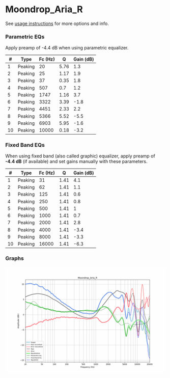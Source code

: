 # Moondrop_Aria_R
See [usage instructions](https://github.com/jaakkopasanen/AutoEq#usage) for more options and info.

### Parametric EQs
Apply preamp of -4.4 dB when using parametric equalizer.

|   # | Type    |   Fc (Hz) |    Q |   Gain (dB) |
|-----|---------|-----------|------|-------------|
|   1 | Peaking |        20 | 5.76 |         1.3 |
|   2 | Peaking |        25 | 1.17 |         1.9 |
|   3 | Peaking |        37 | 0.35 |         1.8 |
|   4 | Peaking |       507 | 0.7  |         1.2 |
|   5 | Peaking |      1747 | 1.16 |         3.7 |
|   6 | Peaking |      3322 | 3.39 |        -1.8 |
|   7 | Peaking |      4451 | 2.33 |         2.2 |
|   8 | Peaking |      5366 | 5.52 |        -5.5 |
|   9 | Peaking |      6903 | 5.95 |        -1.6 |
|  10 | Peaking |     10000 | 0.18 |        -3.2 |

### Fixed Band EQs
When using fixed band (also called graphic) equalizer, apply preamp of **-4.4 dB** (if available) and set gains manually with these parameters.

|   # | Type    |   Fc (Hz) |    Q |   Gain (dB) |
|-----|---------|-----------|------|-------------|
|   1 | Peaking |        31 | 1.41 |         4.1 |
|   2 | Peaking |        62 | 1.41 |         1.1 |
|   3 | Peaking |       125 | 1.41 |         0.6 |
|   4 | Peaking |       250 | 1.41 |         0.8 |
|   5 | Peaking |       500 | 1.41 |         1   |
|   6 | Peaking |      1000 | 1.41 |         0.7 |
|   7 | Peaking |      2000 | 1.41 |         2.8 |
|   8 | Peaking |      4000 | 1.41 |        -3.4 |
|   9 | Peaking |      8000 | 1.41 |        -3.3 |
|  10 | Peaking |     16000 | 1.41 |        -6.3 |

### Graphs
![](./Moondrop_Aria_R.png)
